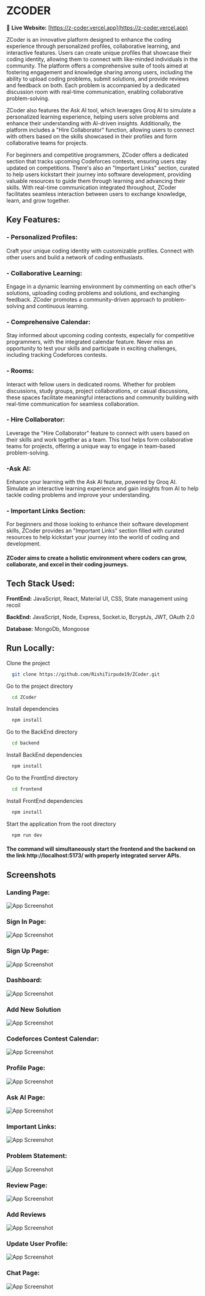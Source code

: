
# ZCODER

🔗 **Live Website:** [https://z-coder.vercel.app](https://z-coder.vercel.app)

ZCoder is an innovative platform designed to enhance the coding experience through personalized profiles, collaborative learning, and interactive features. Users can create unique profiles that showcase their coding identity, allowing them to connect with like-minded individuals in the community. The platform offers a comprehensive suite of tools aimed at fostering engagement and knowledge sharing among users, including the ability to upload coding problems, submit solutions, and provide reviews and feedback on both. Each problem is accompanied by a dedicated discussion room with real-time communication, enabling collaborative problem-solving.

ZCoder also features the Ask AI tool, which leverages Groq AI to simulate a personalized learning experience, helping users solve problems and enhance their understanding with AI-driven insights. Additionally, the platform includes a "Hire Collaborator" function, allowing users to connect with others based on the skills showcased in their profiles and form collaborative teams for projects.

For beginners and competitive programmers, ZCoder offers a dedicated section that tracks upcoming Codeforces contests, ensuring users stay updated on competitions. There's also an "Important Links" section, curated to help users kickstart their journey into software development, providing valuable resources to guide them through learning and advancing their skills. With real-time communication integrated throughout, ZCoder facilitates seamless interaction between users to exchange knowledge, learn, and grow together.


## Key Features:

### - Personalized Profiles:

Craft your unique coding identity with customizable profiles. Connect with other users and build a network of coding enthusiasts.

### - Collaborative Learning:

Engage in a dynamic learning environment by commenting on each other's solutions, uploading coding problems and solutions, and exchanging feedback. ZCoder promotes a community-driven approach to problem-solving and continuous learning.

### - Comprehensive Calendar:

Stay informed about upcoming coding contests, especially for competitive programmers, with the integrated calendar feature. Never miss an opportunity to test your skills and participate in exciting challenges, including tracking Codeforces contests.

### - Rooms: 
Interact with fellow users in dedicated rooms. Whether for problem discussions, study groups, project collaborations, or casual discussions, these spaces facilitate meaningful interactions and community building with real-time communication for seamless collaboration.

### - Hire Collaborator: 
Leverage the "Hire Collaborator" feature to connect with users based on their skills and work together as a team. This tool helps form collaborative teams for projects, offering a unique way to engage in team-based problem-solving.

### -Ask AI:
Enhance your learning with the Ask AI feature, powered by Groq AI. Simulate an interactive learning experience and gain insights from AI to help tackle coding problems and improve your understanding.

### - Important Links Section:
For beginners and those looking to enhance their software development skills, ZCoder provides an "Important Links" section filled with curated resources to help kickstart your journey into the world of coding and development.


#### ZCoder aims to create a holistic environment where coders can grow, collaborate, and excel in their coding journeys.



## Tech Stack Used:

**FrontEnd:** JavaScript, React, Material UI, CSS, State management using recoil

**BackEnd:** JavaScript, Node, Express, Socket.io, BcryptJs, JWT, OAuth 2.0

**Database:** MongoDb, Mongoose

## Run Locally:

Clone the project

```bash
  git clone https://github.com/RishiTirpude19/ZCoder.git
```

Go to the project directory

```bash
  cd ZCoder
```

Install dependencies

```bash
  npm install
```
Go to the BackEnd directory

```bash
  cd backend
```

Install BackEnd dependencies

```bash
  npm install
```

Go to the FrontEnd directory

```bash
  cd frontend
```

Install FrontEnd dependencies

```bash
  npm install
```

Start the application from the root directory

```bash
  npm run dev
```
#### The command will simultaneously start the frontend and the backend on the link http://localhost:5173/ with properly integrated server APIs.


## Screenshots

### Landing Page:
![App Screenshot](./assets/LandingPage.png "App Screenshot")
### Sign In Page:
![App Screenshot](./assets/SigninPae.png "App Screenshot")
### Sign Up Page:
![App Screenshot](./assets/SignUp.png "App Screenshot")

### Dashboard:
![App Screenshot](./assets/Dashboard.png "App Screenshot")

### Add New Solution
![App Screenshot](./assets/AddSolutions.png "App Screenshot")
### Codeforces Contest Calendar:  

![App Screenshot](./assets/Contest.png "App Screenshot")
### Profile Page:

![App Screenshot](./assets/UserProfile.png "App Screenshot")
### Ask AI Page:

![App Screenshot](./assets/AskAi.png "App Screenshot")

### Important Links:
![App Screenshot](./assets/ImpLinks.png "App Screenshot")
### Problem Statement:
![App Screenshot](./assets/ProblemDetails.png "App Screenshot")

### Review Page:
![App Screenshot](./assets/Reviews.png "App Screenshot")

### Add Reviews
![App Screenshot](./assets/AddReviews.png "App Screenshot")

### Update User Profile:
![App Screenshot](./assets/UpdateProfile.png "App Screenshot")

### Chat Page:
![App Screenshot](./assets/ChatPeers.png "App Screenshot")
